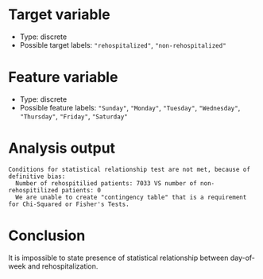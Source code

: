 # Target variable
* Type: discrete
* Possible target labels: `"rehospitalized"`, `"non-rehospitalized"`

# Feature variable
* Type: discrete
* Possible feature labels: `"Sunday"`, `"Monday"`, `"Tuesday"`, `"Wednesday"`, `"Thursday"`, `"Friday"`, `"Saturday"`

# Analysis output
```
Conditions for statistical relationship test are not met, because of definitive bias:
  Number of rehospitilied patients: 7033 VS number of non-rehospitilized patients: 0
  We are unable to create "contingency table" that is a requirement for Chi-Squared or Fisher's Tests.
```

# Conclusion
It is impossible to state presence of statistical relationship between day-of-week and rehospitalization.

